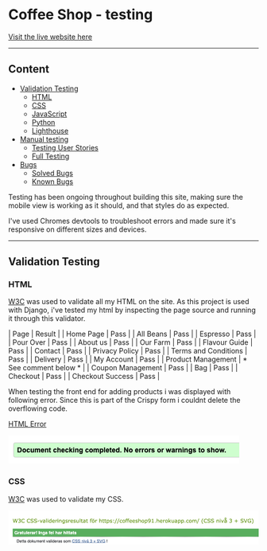 # Coffee Shop - testing

[Visit the live website here](https://coffeeshop91.herokuapp.com/)

---

## Content

* [Validation Testing](#validation-testing)
    * [HTML](#html)
    * [CSS](#css)
    * [JavaScript](#javascript)
    * [Python](#python)
    * [Lighthouse](#lighthouse)
* [Manual testing](#manual-testing)
    * [Testing User Stories](#testing-user-stories)
    * [Full Testing](#full-testing)
* [Bugs](#bugs)
    * [Solved Bugs](#solved-bugs)
    * [Known Bugs](#known-bugs)

Testing has been ongoing throughout building this site, making sure the mobile view is working as it should, and that styles do as expected. 

I've used Chromes devtools to troubleshoot errors and made sure it's responsive on different sizes and devices. 

---

## Validation Testing 

### HTML

[W3C](https://validator.w3.org/) was used to validate all my HTML on the site. As this project is used with Django, i've tested my html  by inspecting the page source and running it through this validator.



| Page | Result |
| Home Page | Pass |
| All Beans | Pass |
| Espresso | Pass |
| Pour Over | Pass |
| About us | Pass |
| Our Farm | Pass |
| Flavour Guide | Pass |
| Contact | Pass |
| Privacy Policy | Pass |
| Terms and Conditions | Pass |
| Delivery | Pass |
| My Account | Pass |
| Product Management | * See comment below * |
| Coupon Management | Pass |
| Bag | Pass |
| Checkout | Pass |
| Checkout Success | Pass |


When testing the front end for adding products i was displayed with following error. 
Since this is part of the Crispy form i couldnt delete the overflowing code.

[HTML Error](assets/images/htmlerror.png)

![html](assets/images/htmlvalidator.png)

### CSS

[W3C](https://jigsaw.w3.org/css-validator/) was used to validate my CSS.

![css](assets/images/cssvalidator.png)